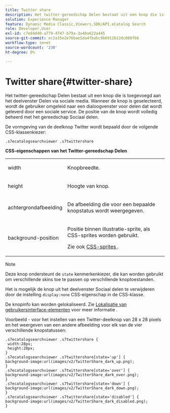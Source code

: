 ```yaml
---
title: Twitter share
description: Het twitter-gereedschap Delen bestaat uit een knop die is toegevoegd aan het deelvenster Delen via sociale media. Wanneer de knop is geselecteerd, wordt de gebruiker omgeleid naar een dialoogvenster voor delen dat wordt geleverd door een sociale service. De positie van de knop wordt volledig beheerd met het gereedschap Sociaal delen.
solution: Experience Manager
feature: Dynamic Media Classic,Viewers,SDK/API,eCatalog Search
role: Developer,User
exl-id: c7e84d40-a779-4747-b79a-3a40a622a445
source-git-commit: ec2a15e2e76bae5da4fbabc9b6912b12dc080f66
workflow-type: tm+mt
source-wordcount: '230'
ht-degree: 0%

---
```


# Twitter share{#twitter-share}

Het twitter-gereedschap Delen bestaat uit een knop die is toegevoegd aan het deelvenster Delen via sociale media. Wanneer de knop is geselecteerd, wordt de gebruiker omgeleid naar een dialoogvenster voor delen dat wordt geleverd door een sociale service. De positie van de knop wordt volledig beheerd met het gereedschap Sociaal delen.

<!--<a id="section_ADDF98E91AF24F618289D1682A5FB13A"></a>-->

De vormgeving van de deelknop Twitter wordt bepaald door de volgende CSS-klassenkiezer:

```
.s7ecatalogsearchviewer .s7twittershare
```

**CSS-eigenschappen van het Twitter-gereedschap Delen**

<table id="table_C48C56E696304C9BAFEE71BA9EA9A174"> 
 <tbody> 
  <tr> 
   <td colname="col1"> <p> <span class="codeph"> width </span> </p> </td> 
   <td colname="col2"> <p>Knopbreedte. </p> </td> 
  </tr> 
  <tr> 
   <td colname="col1"> <p> <span class="codeph"> height </span> </p> </td> 
   <td colname="col2"> <p>Hoogte van knop. </p> </td> 
  </tr> 
  <tr> 
   <td colname="col1"> <p> <span class="codeph"> achtergrondafbeelding </span> </p> </td> 
   <td colname="col2"> <p> De afbeelding die voor een bepaalde knopstatus wordt weergegeven. </p> </td> 
  </tr> 
  <tr> 
   <td colname="col1"> <p> <span class="codeph"> background-position </span> </p> </td> 
   <td colname="col2"> <p> Positie binnen illustratie-sprite, als CSS-sprites worden gebruikt. </p> <p>Zie ook <a href="../../../c-html5-s7-aem-asset-viewers/c-html5-ecatsearch-viewer-about/c-html5-ecatsearch-viewer-customizingviewer/c-html5-ecatsearch-viewer-customizingviewer.md#section-9d570f95eb2443aca74c1b02f6e89aff" format="dita" scope="local"> CSS-sprites </a>. </p> </td> 
  </tr> 
 </tbody> 
</table>

>[!NOTE]
>
>Deze knop ondersteunt de `state` kenmerkenkiezer, die kan worden gebruikt om verschillende skins toe te passen op verschillende knoptoestanden.

Het is mogelijk de knop uit het deelvenster Sociaal delen te verwijderen door de instelling `display:none` CSS-eigenschap in de CSS-klasse.

De knopinfo kan worden gelokaliseerd. Zie [Lokalisatie van gebruikersinterface-elementen](../../../c-html5-s7-aem-asset-viewers/c-html5-ecatsearch-viewer-about/c-html5-ecatsearch-viewer-localization.md#concept-cbfc39344c494eb7b9f6a272cff0cc74) voor meer informatie .

Voorbeeld - voor het instellen van een Twitter-deelknop van 28 x 28 pixels en het weergeven van een andere afbeelding voor elk van de vier verschillende knopstatussen:

```
.s7ecatalogsearchviewer .s7twittershare { 
 width:28px; 
 height:28px; 
} 
.s7ecatalogsearchviewer .s7twittershare[state='up'] { 
background-image:url(images/v2/TwitterShare_dark_up.png); 
} 
.s7ecatalogsearchviewer .s7twittershare[state='over'] { 
background-image:url(images/v2/TwitterShare_dark_over.png); 
} 
.s7ecatalogsearchviewer .s7twittershare[state='down'] { 
background-image:url(images/v2/TwitterShare_dark_down.png); 
} 
.s7ecatalogsearchviewer .s7twittershare[state='disabled'] { 
background-image:url(images/v2/TwitterShare_dark_disabled.png); 
}
```
